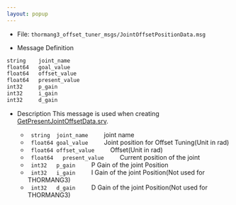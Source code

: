 ```yaml
---
layout: popup
---
```


- File: `thormang3_offset_tuner_msgs/JointOffsetPositionData.msg`

- Message Definition

 ```c
 string    joint_name
 float64   goal_value
 float64   offset_value
 float64   present_value
 int32     p_gain
 int32     i_gain
 int32     d_gain
 ```

- Description
This message is used when creating [GetPresentJointOffsetData.srv].

    * ` string  joint_name`
&emsp;&emsp; joint name
    * ` float64 goal_value`
&emsp;&emsp; Joint position for Offset Tuning(Unit in rad)
    * ` float64 offset_value`
&emsp;&emsp; Offset(Unit in rad)
    * ` float64   present_value`
&emsp;&emsp; Current position of the joint
    * ` int32   p_gain`
&emsp;&emsp; P Gain of the joint Position
    * ` int32   i_gain`
&emsp;&emsp; I Gain of the joint Position(Not used for THORMANG3)
    * ` int32   d_gain`
&emsp;&emsp; D Gain of the joint Position(Not used for THORMANG3)

[GetPresentJointOffsetData.srv]: /docs/en/platform/msgs/GetPresentJointOffsetData_srv/#getpresentjointoffsetdata-srv

